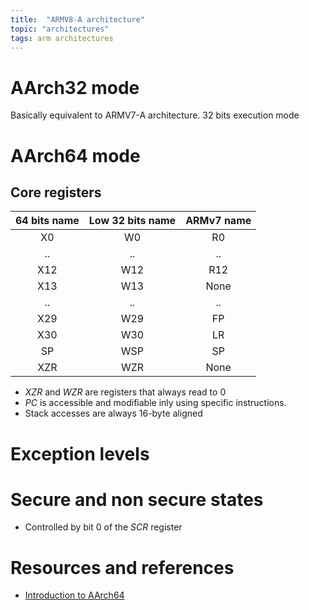 ```yaml
---
title:  "ARMV8-A architecture"
topic: "architectures"
tags: arm architectures
---
```


# AArch32 mode
Basically equivalent to ARMV7-A architecture. 32 bits execution mode

# AArch64 mode
## Core registers

| 64 bits name | Low 32 bits name | ARMv7 name |
|:------------:|:----------------:|:----------:|
| X0 | W0 | R0 |
| .. | .. | .. |
| X12 | W12 | R12 |
| X13 | W13 | None |
| .. | .. | .. |
| X29 | W29 | FP |
| X30 | W30 | LR |
| SP | WSP | SP |
| XZR | WZR | None |

* *XZR* and *WZR* are registers that always read to 0
* *PC* is accessible and modifiable inly using specific instructions.
* Stack accesses are always 16-byte aligned


# Exception levels

# Secure and non secure states
* Controlled by bit 0 of the *SCR* register


# Resources and references
* [Introduction to AArch64](https://quequero.org/2014/04/introduction-to-arm-architecture/)
